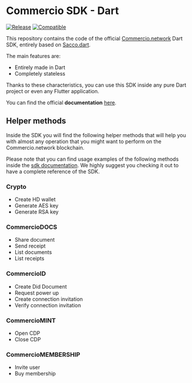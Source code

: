 # Commercio SDK - Dart

[![Release](https://img.shields.io/pub/v/commerciosdk)](https://pub.dev/packages/commerciosdk)
[![Compatible](https://img.shields.io/badge/compatible-flutter-blue)](https://flutter.dev)

This repository contains the code of the official [Commercio.network](https://commercio.network) Dart SDK,
entirely based on [Sacco.dart](https://github.com/commercionetwork/sacco.dart). 

The main features are:

* Entirely made in Dart
* Completely stateless

Thanks to these characteristics, you can use this SDK inside any pure Dart project or even any Flutter application.

You can find the official **documentation** [here](https://dart.sdk.docs.commercio.network/).

## Helper methods

Inside the SDK you will find the following helper methods that will help you with almost any operation
that you might want to perform on the Commercio.network blockchain.

Please note that you can find usage examples of the following methods inside the
[sdk documentation](https://dart.sdk.docs.commercio.network).
We highly suggest you checking it out to have a complete reference of the SDK.  

### Crypto

* Create HD wallet  
* Generate AES key
* Generate RSA key

### CommercioDOCS

* Share document
* Send receipt
* List documents
* List receipts

### CommercioID

* Create Did Document
* Request power up
* Create connection invitation
* Verify connection invitation

### CommercioMINT

* Open CDP
* Close CDP

### CommercioMEMBERSHIP

* Invite user
* Buy membership
